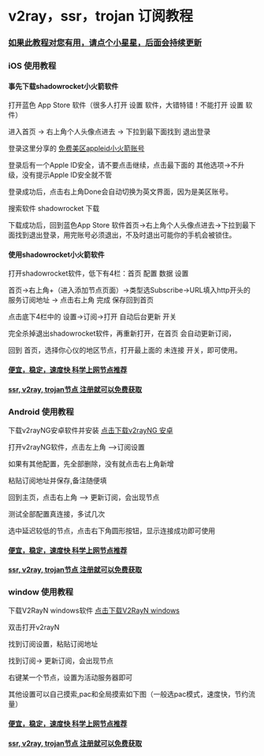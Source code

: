 # v2ray，ssr，trojan 订阅教程

### [如果此教程对您有用，请点个小星星，后面会持续更新]()

### iOS 使用教程

#### 事先下载shadowrocket小火箭软件

打开蓝色 App Store 软件（很多人打开 设置 软件，大错特错！不能打开 设置 软件）

进入首页 -> 右上角个人头像点进去 -> 下拉到最下面找到 退出登录

登录这里分享的 [免费美区appleid小火箭账号](https://github.com/kxswgj/appleid-free)

登录后有一个Apple ID安全，请不要点击继续，点击最下面的 其他选项->不升级，没有提示Apple ID安全就不管

登录成功后，点击右上角Done会自动切换为英文界面，因为是美区账号。

搜索软件 shadowrocket 下载

下载成功后，回到蓝色App Store 软件首页->右上角个人头像点进去->下拉到最下面找到退出登录，用完账号必须退出，不及时退出可能你的手机会被锁住。

#### 使用shadowrocket小火箭软件

打开shadowrocket软件，低下有4栏：首页 配置 数据 设置

首页->右上角+（进入添加节点页面）->类型选Subscribe->URL填入http开头的服务订阅地址 -> 点击右上角 完成 保存回到首页

点击底下4栏中的 设置->订阅->打开 自动后台更新 开关

完全杀掉退出shadowrocket软件，再重新打开，在首页 会自动更新订阅，

回到 首页，选择你心仪的地区节点，打开最上面的 未连接 开关，即可使用。

#### <a href="https://kxswgj.ml" target="_blank">便宜，稳定，速度快 科学上网节点推荐</a>

#### <a href="https://kxswgj.ml" target="_blank">ssr, v2ray, trojan节点 注册就可以免费获取</a>



### Android 使用教程

下载v2rayNG安卓软件并安装 [点击下载v2rayNG 安卓](https://github.com/2dust/v2rayNG/releases)

打开v2rayNG软件，点击左上角 -->订阅设置

如果有其他配置，先全部删除，没有就点击右上角新增

粘贴订阅地址并保存,备注随便填

回到主页，点击右上角 --> 更新订阅，会出现节点

测试全部配置真连接，多试几次

选中延迟较低的节点，点击右下角圆形按钮，显示连接成功即可使用

#### <a href="https://kxswgj.ml" target="_blank">便宜，稳定，速度快 科学上网节点推荐</a>

#### <a href="https://kxswgj.ml" target="_blank">ssr, v2ray, trojan节点 注册就可以免费获取</a>

### window 使用教程

下载V2RayN windows软件 [点击下载V2RayN windows](https://github.com/2dust/v2rayN/releases)

双击打开v2rayN

找到订阅设置，粘贴订阅地址

找到订阅-> 更新订阅，会出现节点

右键某一个节点，设置为活动服务器即可

其他设置可以自己摸索,pac和全局摸索如下图（一般选pac模式，速度快，节约流量）

#### <a href="https://kxswgj.ml" target="_blank">便宜，稳定，速度快 科学上网节点推荐</a>

#### <a href="https://kxswgj.ml" target="_blank">ssr, v2ray, trojan节点 注册就可以免费获取</a>

